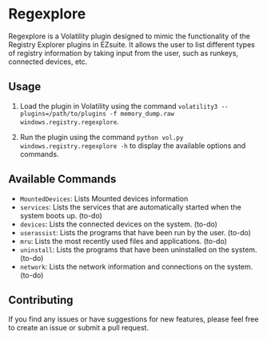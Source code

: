 # Regexplore

Regexplore is a Volatility plugin designed to mimic the functionality of the Registry Explorer plugins in EZsuite. It allows the user to list different types of registry information by taking input from the user, such as runkeys, connected devices, etc.

## Usage

1. Load the plugin in Volatility using the command `volatility3 --plugins=/path/to/plugins -f memory_dump.raw windows.registry.regexplore`. 

2. Run the plugin using the command `python vol.py windows.registry.regexplore -h` to display the available options and commands.

## Available Commands

- `MountedDevices`: Lists Mounted devices information
- `services`: Lists the services that are automatically started when the system boots up. (to-do)
- `devices`: Lists the connected devices on the system. (to-do)
- `userassist`: Lists the programs that have been run by the user. (to-do)
- `mru`: Lists the most recently used files and applications. (to-do)
- `uninstall`: Lists the programs that have been uninstalled on the system. (to-do)
- `network`: Lists the network information and connections on the system. (to-do)

## Contributing

If you find any issues or have suggestions for new features, please feel free to create an issue or submit a pull request.
